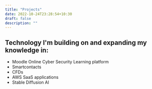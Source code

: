 ```yaml
---
title: "Projects"
date: 2022-10-24T23:28:54+10:30
draft: false
description: ""
---
```


## Technology I'm building on and expanding my knowledge in:

- Moodle Online Cyber Security Learning platform
- Smartcontacts 
- CFDs
- AWS SaaS applications
- Stable Diffusion AI